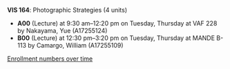 **VIS 164**: Photographic Strategies (4 units)

- **A00** (Lecture) at 9:30 am–12:20 pm on Tuesday, Thursday at VAF 228 by Nakayama, Yue (A17255124)
- **B00** (Lecture) at 12:30 pm–3:20 pm on Tuesday, Thursday at MANDE B-113 by Camargo, William (A17255109)

[Enrollment numbers over time](./VIS164.tsv)
